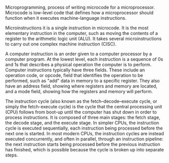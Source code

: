 Microprogramming, process of writing microcode for a microprocessor. Microcode is low-level code that defines how a microprocessor should function when it executes machine-language instructions.

Microinstructions it is a single instruction in microcode. It is the most elementary instruction in the computer, such as moving the contents of a register to the arithmetic logic unit (ALU). It takes several microinstructions to carry out one complex machine instruction (CISC).

A computer instruction is an order given to a computer processor by a computer program. At the lowest level, each instruction is a sequence of 0s and 1s that describes a physical operation the computer is to perform.
Computer instructions typically have three fields. These include an operation code, or opcode, field that identifies the operation to be performed, such as "add" data in memory to a specific register. They also have an address field, showing where registers and memory are located, and a mode field, showing how the registers and memory will perform.

The instruction cycle (also known as the fetch–decode–execute cycle, or simply the fetch-execute cycle) is the cycle that the central processing unit (CPU) follows from boot-up until the computer has shut down in order to process instructions. It is composed of three main stages: the fetch stage, the decode stage, and the execute stage.
In simpler CPUs, the instruction cycle is executed sequentially, each instruction being processed before the next one is started. In most modern CPUs, the instruction cycles are instead executed concurrently, and often in parallel, through an instruction pipeline: the next instruction starts being processed before the previous instruction has finished, which is possible because the cycle is broken up into separate steps.
